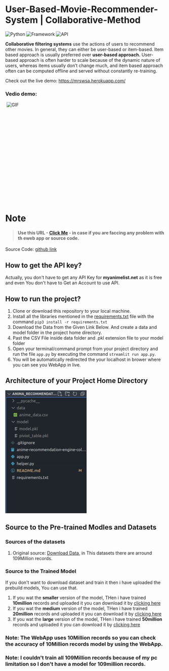 # User-Based-Movie-Recommender-System | Collaborative-Method

![Python](https://img.shields.io/badge/Python-3.8-blueviolet)
![Framework](https://img.shields.io/badge/Framework-sreamlit-red)
![API](https://img.shields.io/badge/API-myanimelist-fcba03)


**Collaborative filtering systems** use the actions of users to recommend other movies. In general, they can either be user-based or item-based. Item based approach is usually preferred over **user-based approach.** User-based approach is often harder to scale because of the dynamic nature of users, whereas items usually don’t change much, and item based approach often can be computed offline and served without constantly re-training.


Check out the live demo: https://mrswsa.herokuapp.com/

### Vedio demo:
<p><img align="right" alt="GIF" src="https://github.com/everydaycodings/Anima-Recommendation-System-WebApp/blob/master/images/2.gif" width="500" height="350" /></p>

# Note

> #### Use this URL - [Click Me](https://github.com/everydaycodings/Anima-Recommendation-System-WebApp#source-to-the-pre-trained-modles-and-datasets) - in case if you are faccing any problem with th eweb app or source code.



Source Code: [github link](https://github.com/everydaycodings/Anima-Recommendation-System-WebApp)


## How to get the API key?

Actually, you don't have to get any API Key for **myanimelist.net** as it is free and even You don't have to Get an Account to use API.

## How to run the project?

1. Clone or download this repository to your local machine.
2. Install all the libraries mentioned in the [requirements.txt](https://github.com/everydaycodings/Anima-Recommendation-System-WebApp/blob/master/requirements.txt) file with the command `pip3 install -r requirements.txt`
3. Download the Data from the Given Link Below. And create a data and model folder in the project home directory.
4. Past the CSV File inside data folder and .pkl extension file to your model folder
4. Open your terminal/command prompt from your project directory and run the file `app.py` by executing the command `streamlit run app.py`.
5. You will be automatically redirected the your localhost in brower where you can see you WebApp in live.

## Architecture of your Project Home Directory

![IMG-20210306-WA0012](https://raw.githubusercontent.com/everydaycodings/Anima-Recommendation-System-WebApp/master/images/1.png)


## Source to the Pre-trained Modles and Datasets
### Sources of the datasets 
1) Original source: [Download Data](https://www.kaggle.com/hernan4444/anime-recommendation-database-2020), in This datasets there are arround 109Million records.

### Source to the Trained Model
If you don't want to download dataset and train it then i have uploaded the prebuild models, You can use that.
1) If you wat the **smaller** version of the model, THen i have trained **10million** records and uploaded it you can download it by [clicking here](https://mega.nz/file/FKoRVI6K#hbHMdIPV8keuAmb0Nhhu9tCjkgn7Q2U2zydAFD2dloY)
2) If you wat the **medium** version of the model, THen i have trained **20million** records and uploaded it you can download it by [clicking here](https://mega.nz/file/ZSwzQKLR#Aj4wP6nKXUzfeudeXfUkw3vi3thgbS9W1GbI682epNM)
3) If you wat the **large** version of the model, THen i have trained **50million** records and uploaded it you can download it by [clicking here](https://mega.nz/file/tagAgSaT#1vQ88TQDJfcIL6iZ6pwVUG3IYVMdOYQWRzSgO3utEF4)

### Note: The WebApp uses 10Million records so you can check the accuracy of 10Million records model by using the WebApp.
### Note: I couldn't train all 109Million records because of my pc limitation so I don't have a model for 109million records.

